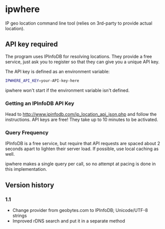 # ipwhere

IP geo location command line tool (relies on 3rd-party to provide actual
location).


## API key required

The program uses IPInfoDB for resolving locations.  They provide a free service,
just ask you to register so that they can give you a unique API key.

The API key is defined as an environment variable:

```bash
IPWHERE_API_KEY=your-API-key-here
```

ipwhere won't start if the environment variable isn't defined.


### Getting an IPInfoDB API Key

Head to http://www.ipinfodb.com/ip_location_api_json.php and follow the
instructions.  API keys are free!  They take up to 10 minutes to be activated.


### Query Frequency

IPInfoDB is a free service, but require that API requests are spaced about 2
seconds apart to lighten their server load.  If possible, use local caching as
well.

ipwhere makes a single query per call, so no attempt at pacing is done in this
implementation.


## Version history

### 1.1
*   Change provider from geobytes.com to IPInfoDB; Unicode/UTF-8 strings
*   Improved rDNS search and put it in a separate method

